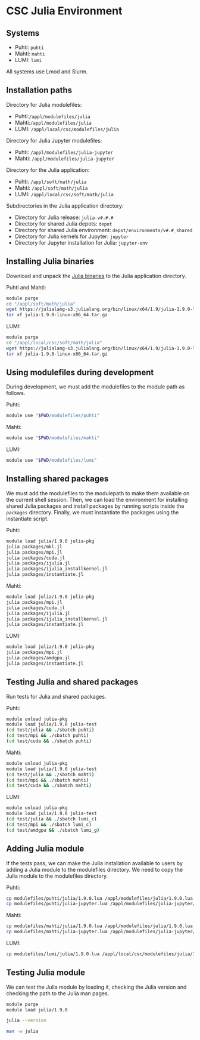 # CSC Julia Environment
## Systems
- Puhti: `puhti`
- Mahti: `mahti`
- LUMI: `lumi`

All systems use Lmod and Slurm.


## Installation paths
Directory for Julia modulefiles:

- Puhti:`/appl/modulefiles/julia`
- Mahti:`/appl/modulefiles/julia`
- LUMI: `/appl/local/csc/modulefiles/julia`

Directory for Julia Jupyter modulefiles:

- Puhti: `/appl/modulefiles/julia-jupyter`
- Mahti: `/appl/modulefiles/julia-jupyter`

Directory for the Julia application:

- Puhti: `/appl/soft/math/julia`
- Mahti: `/appl/soft/math/julia`
- LUMI: `/appl/local/csc/soft/math/julia`

Subdirectories in the Julia application directory:

- Directory for Julia release: `julia-v#.#.#`
- Directory for shared Julia depots: `depot`
- Directory for shared Julia environment: `depot/environments/v#.#_shared`
- Directory for Julia kernels for Jupyter: `jupyter`
- Directory for Jupyter installation for Julia: `jupyter-env`


## Installing Julia binaries
Download and unpack the [Julia binaries](https://julialang.org/downloads/) to the Julia application directory.

Puhti and Mahti:

```bash
module purge
cd "/appl/soft/math/julia"
wget https://julialang-s3.julialang.org/bin/linux/x64/1.9/julia-1.9.0-linux-x86_64.tar.gz
tar xf julia-1.9.0-linux-x86_64.tar.gz
```

LUMI:

```bash
module purge
cd "/appl/local/csc/soft/math/julia"
wget https://julialang-s3.julialang.org/bin/linux/x64/1.9/julia-1.9.0-linux-x86_64.tar.gz
tar xf julia-1.9.0-linux-x86_64.tar.gz
```


## Using modulefiles during development
During development, we must add the modulefiles to the module path as follows.

Puhti:

```bash
module use "$PWD/modulefiles/puhti"
```

Mahti:

```bash
module use "$PWD/modulefiles/mahti"
```

LUMI:

```bash
module use "$PWD/modulefiles/lumi"
```


## Installing shared packages
We must add the modulefiles to the modulepath to make them available on the current shell session.
Then, we can load the environment for installing shared Julia packages and install packages by running scripts inside the `packages` directory.
Finally, we must instantiate the packages using the instantiate script.

Puhti:

```bash
module load julia/1.9.0 julia-pkg
julia packages/mkl.jl
julia packages/mpi.jl
julia packages/cuda.jl
julia packages/ijulia.jl
julia packages/ijulia_installkernel.jl
julia packages/instantiate.jl
```

Mahti:

```bash
module load julia/1.9.0 julia-pkg
julia packages/mpi.jl
julia packages/cuda.jl
julia packages/ijulia.jl
julia packages/ijulia_installkernel.jl
julia packages/instantiate.jl
```

LUMI:

```bash
module load julia/1.9.0 julia-pkg
julia packages/mpi.jl
julia packages/amdgpu.jl
julia packages/instantiate.jl
```


## Testing Julia and shared packages
Run tests for Julia and shared packages.

Puhti:

```bash
module unload julia-pkg
module load julia/1.9.0 julia-test
(cd test/julia && ./sbatch puhti)
(cd test/mpi && ./sbatch puhti)
(cd test/cuda && ./sbatch puhti)
```

Mahti:

```bash
module unload julia-pkg
module load julia/1.9.0 julia-test
(cd test/julia && ./sbatch mahti)
(cd test/mpi && ./sbatch mahti)
(cd test/cuda && ./sbatch mahti)
```

LUMI:

```bash
module unload julia-pkg
module load julia/1.9.0 julia-test
(cd test/julia && ./sbatch lumi_c)
(cd test/mpi && ./sbatch lumi_c)
(cd test/amdgpu && ./sbatch lumi_g)
```


## Adding Julia module
If the tests pass, we can make the Julia installation available to users by adding a Julia module to the modulefiles directory.
We need to copy the Julia module to the modulefiles directory.

Puhti:

```bash
cp modulefiles/puhti/julia/1.9.0.lua /appl/modulefiles/julia/1.9.0.lua
cp modulefiles/puhti/julia-jupyter.lua /appl/modulefiles/julia-jupyter/env.lua
```

Mahti:

```bash
cp modulefiles/mahti/julia/1.9.0.lua /appl/modulefiles/julia/1.9.0.lua
cp modulefiles/mahti/julia-jupyter.lua /appl/modulefiles/julia-jupyter/env.lua
```

LUMI:

```bash
cp modulefiles/lumi/julia/1.9.0.lua /appl/local/csc/modulefiles/julia/1.9.0.lua
```


## Testing Julia module
We can test the Julia module by loading it, checking the Julia version and checking the path to the Julia man pages.

```bash
module purge
module load julia/1.9.0
```

```bash
julia --version
```

```bash
man -w julia
```


